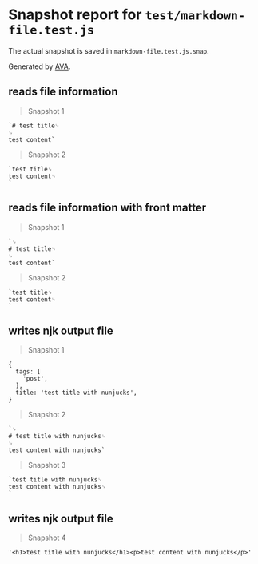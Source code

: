 # Snapshot report for `test/markdown-file.test.js`

The actual snapshot is saved in `markdown-file.test.js.snap`.

Generated by [AVA](https://avajs.dev).

## reads file information

> Snapshot 1

    `# test title␊
    ␊
    test content`

> Snapshot 2

    `test title␊
    test content␊
    `

## reads file information with front matter

> Snapshot 1

    `␊
    # test title␊
    ␊
    test content`

> Snapshot 2

    `test title␊
    test content␊
    `

## writes njk output file

> Snapshot 1

    {
      tags: [
        'post',
      ],
      title: 'test title with nunjucks',
    }

> Snapshot 2

    `␊
    # test title with nunjucks␊
    ␊
    test content with nunjucks`

> Snapshot 3

    `test title with nunjucks␊
    test content with nunjucks␊
    `

## writes njk output file

> Snapshot 4

    '<h1>test title with nunjucks</h1><p>test content with nunjucks</p>'
